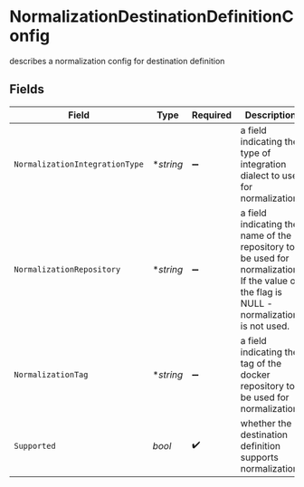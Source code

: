 # NormalizationDestinationDefinitionConfig

describes a normalization config for destination definition


## Fields

| Field                                                                                                                                     | Type                                                                                                                                      | Required                                                                                                                                  | Description                                                                                                                               |
| ----------------------------------------------------------------------------------------------------------------------------------------- | ----------------------------------------------------------------------------------------------------------------------------------------- | ----------------------------------------------------------------------------------------------------------------------------------------- | ----------------------------------------------------------------------------------------------------------------------------------------- |
| `NormalizationIntegrationType`                                                                                                            | **string*                                                                                                                                 | :heavy_minus_sign:                                                                                                                        | a field indicating the type of integration dialect to use for normalization.                                                              |
| `NormalizationRepository`                                                                                                                 | **string*                                                                                                                                 | :heavy_minus_sign:                                                                                                                        | a field indicating the name of the repository to be used for normalization. If the value of the flag is NULL - normalization is not used. |
| `NormalizationTag`                                                                                                                        | **string*                                                                                                                                 | :heavy_minus_sign:                                                                                                                        | a field indicating the tag of the docker repository to be used for normalization.                                                         |
| `Supported`                                                                                                                               | *bool*                                                                                                                                    | :heavy_check_mark:                                                                                                                        | whether the destination definition supports normalization.                                                                                |